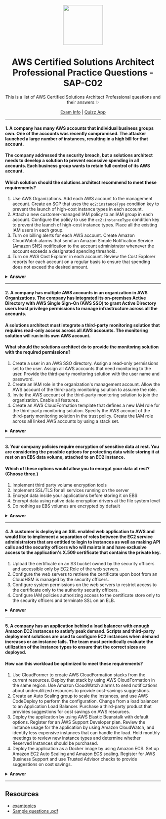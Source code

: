 <div align="center">
  <img height="128" src="https://d1.awsstatic.com/training-and-certification/certification-badges/AWS-Certified-Solutions-Architect-Professional_badge.69d82ff1b2861e1089539ebba906c70b011b928a.png"> 
  <h1>AWS Certified Solutions Architect Professional Practice Questions - SAP-C02</h1>
  <span>This is a list of AWS Certified Solutions Architect Professional questions and their answers ✨
  
  <a href="https://aws.amazon.com/certification/certified-solutions-architect-professional/">Exam Info</a> | <a href="http://www.cloud-exam-prepare.com/">Quizz App</a>
</div>

---

#### 1. A company has many AWS accounts that individual business groups own. One of the accounts was recently compromised. The attacker launched a large number of instances, resulting in a high bill for that account.

#### The company addressed the security breach, but a solutions architect needs to develop a solution to prevent excessive spending in all accounts. Each business group wants to retain full control of its AWS account.

#### Which solution should the solutions architect recommend to meet these requirements?

1. Use AWS Organizations. Add each AWS account to the management account. Create an SCP that uses the `ec2:instanceType` condition key to prevent the launch of high-cost instance types in each account.
1. Attach a new customer-managed IAM policy to an IAM group in each account. Configure the policy to use the `ec2:instanceType` condition key to prevent the launch of high-cost instance types. Place all the existing IAM users in each group.
1. Turn on billing alerts for each AWS account. Create Amazon CloudWatch alarms that send an Amazon Simple Notification Service (Amazon SNS) notification to the account administrator whenever the account exceeds a designated spending threshold.
1. Turn on AWS Cost Explorer in each account. Review the Cost Explorer reports for each account on a regular basis to ensure that spending does not exceed the desired amount.

<details><summary><b>Answer</b></summary>
<p>

#### Answer 3

[Billing alarms](https://docs.aws.amazon.com/AmazonCloudWatch/latest/monitoring/monitor_estimated_charges_with_cloudwatch.html) will provide the company with alerts about excessive spending without taking away control from any of the business groups. Options A and B are incorrect because each business group wants to retain control of its account. These options would not prevent the launch of a large number of instances. Option D is a manual process that would not provide immediate alerts about excessive spending.

</p>
</details>


---

#### 2. A company has multiple AWS accounts in an organization in AWS Organizations. The company has integrated its on-premises Active Directory with AWS Single Sign-On (AWS SSO) to grant Active Directory users least privilege permissions to manage infrastructure across all the accounts.

#### A solutions architect must integrate a third-party monitoring solution that requires read-only access across all AWS accounts. The monitoring solution will run in its own AWS account.

#### What should the solutions architect do to provide the monitoring solution with the required permissions?

1. Create a user in an AWS SSO directory. Assign a read-only permissions set to the user. Assign all AWS accounts that need monitoring to the user. Provide the third-party monitoring solution with the user name and password.
1. Create an IAM role in the organization's management account. Allow the AWS account of the third-party monitoring solution to assume the role.
1. Invite the AWS account of the third-party monitoring solution to join the organization. Enable all features.
1. Create an AWS CloudFormation template that defines a new IAM role for the third-party monitoring solution. Specify the AWS account of the third-party monitoring solution in the trust policy. Create the IAM role across all linked AWS accounts by using a stack set.

<details><summary><b>Answer</b></summary>
<p>

#### Answer 4

[AWS CloudFormation](https://docs.aws.amazon.com/AWSCloudFormation/latest/UserGuide/what-is-cfnstacksets.html) [StackSets](https://docs.aws.amazon.com/AWSCloudFormation/latest/UserGuide/what-is-cfnstacksets.html) can deploy the IAM role across multiple accounts with a single operation. Option A is incorrect because credentials that are supplied by AWS Single Sign-On (AWS SSO) are temporary. The application would lose permissions and would have to log in again. Option B would grant access to the management account only. Option C is incorrect because when an account joins an organization, the account does not receive permissions to access the other accounts in the organization.

</p>
</details>


---
#### 3.  Your company policies require encryption of sensitive data at rest. You are considering the possible options for protecting data while storing it at rest on an EBS data volume, attached to an EC2 instance.
#### Which of these options would allow you to encrypt your data at rest? (Choose three.)


1. Implement third party volume encryption tools
1. Implement SSL/TLS for all services running on the server
1. Encrypt data inside your applications before storing it on EBS
1. Encrypt data using native data encryption drivers at the file system level
1. Do nothing as EBS volumes are encrypted by default

<details><summary><b>Answer</b></summary>
<p>

#### Answer 1 3 4

</p>
</details>


---
#### 4. A customer is deploying an SSL enabled web application to AWS and would like to implement a separation of roles between the EC2 service administrators that are entitled to login to instances as well as making API calls and the security officers who will maintain and have exclusive access to the application's X.509 certificate that contains the private key.

1. Upload the certificate on an S3 bucket owned by the security officers and accessible only by EC2 Role of the web servers.
1. Configure the web servers to retrieve the certificate upon boot from an CloudHSM is managed by the security officers.
1. Configure system permissions on the web servers to restrict access to the certificate only to the authority security officers.
1. Configure IAM policies authorizing access to the certificate store only to the security officers and terminate SSL on an ELB.

<details><summary><b>Answer</b></summary>
<p>

#### Answer 4

</p>
</details>


---
#### 5. A company has an application behind a load balancer with enough Amazon EC2 instances to satisfy peak demand. Scripts and third-party deployment solutions are used to configure EC2 instances when demand increases or an instance fails. The team must periodically evaluate the utilization of the instance types to ensure that the correct sizes are deployed.
#### How can this workload be optimized to meet these requirements?

1. Use CloudFormer to create AWS CloudFormation stacks from the current resources. Deploy that stack by using AWS CloudFormation in the same region. Use Amazon CloudWatch alarms to send notifications about underutilized resources to provide cost-savings suggestions.
1. Create an Auto Scaling group to scale the instances, and use AWS CodeDeploy to perform the configuration. Change from a load balancer to an Application Load Balancer. Purchase a third-party product that provides suggestions for cost savings on AWS resources.
1. Deploy the application by using AWS Elastic Beanstalk with default options. Register for an AWS Support Developer plan. Review the instance usage for the application by using Amazon CloudWatch, and identify less expensive instances that can handle the load. Hold monthly meetings to review new instance types and determine whether Reserved Instances should be purchased.
1. Deploy the application as a Docker image by using Amazon ECS. Set up Amazon EC2 Auto Scaling and Amazon ECS scaling. Register for AWS Business Support and use Trusted Advisor checks to provide suggestions on cost savings.

<details><summary><b>Answer</b></summary>
<p>

#### Answer 4

</p>
</details>


--- 

## Resources

- [examtopics](https://www.examtopics.com/exams/amazon/aws-certified-solutions-architect-professional/view/)
- [Sample questions .pdf](https://d1.awsstatic.com/training-and-certification/docs-sa-pro/AWS-Certified-Solutions-Architect-Professional_Sample-Questions.pdf)
